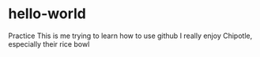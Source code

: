 # hello-world
Practice
This is me trying to learn how to use github
I really enjoy Chipotle, especially their rice bowl
